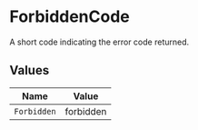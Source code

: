 # ForbiddenCode

A short code indicating the error code returned.


## Values

| Name        | Value       |
| ----------- | ----------- |
| `Forbidden` | forbidden   |
